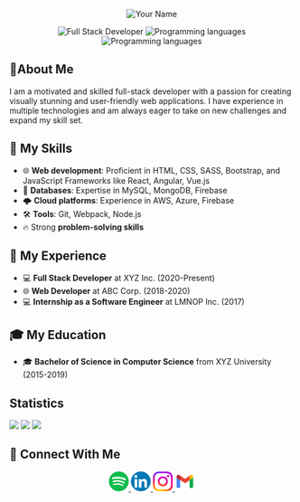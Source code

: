 
<p align="center">
  <img src="https://raw.githubusercontent.com/yourusername/yourusername/master/path/to/your/image" alt="Your Name" width="200" height="200"/>
</p>

<p align="center">
  <img src="https://img.shields.io/badge/Developer-Full-Stack-blueviolet?style=flat-square" alt="Full Stack Developer" />
  <img src="https://img.shields.io/badge/Languages-JavaScript, Python, Java, C%23, TypeScript-brightgreen?style=flat-square" alt="Programming languages"/>
  <img src="https://img.shields.io/badge/Tools-JavaScript, Python, Java, C%23, TypeScript-brightgreen?style=flat-square" alt="Programming languages"/>
</p>

## 📄About Me

I am a motivated and skilled full-stack developer with a passion for creating visually stunning and user-friendly web applications. I have experience in multiple technologies and am always eager to take on new challenges and expand my skill set.

## 🚀 My Skills

- 🌐 **Web development**: Proficient in HTML, CSS, SASS, Bootstrap, and JavaScript Frameworks like React, Angular, Vue.js
- 💾 **Databases**: Expertise in MySQL, MongoDB, Firebase
- 🌩️ **Cloud platforms**: Experience in AWS, Azure, Firebase
- 🛠️ **Tools**: Git, Webpack, Node.js
- 🔥 Strong **problem-solving skills**

## 🚀 My Experience
- 💻 **Full Stack Developer** at XYZ Inc. (2020-Present)
- 🌐 **Web Developer** at ABC Corp. (2018-2020)
- 💻 **Internship as a Software Engineer** at LMNOP Inc. (2017)
## 🎓 My Education
- 🎓 **Bachelor of Science in Computer Science** from XYZ University (2015-2019)

## Statistics


<img src="https://github-readme-stats.vercel.app/api?username=Alibakhshov&show_icons=true&theme=dark"/>
<img src="https://github-readme-streak-stats.herokuapp.com/?user=Alibakhshov&theme=dark"/>
<img src="https://github-readme-stats.vercel.app/api/top-langs?username=Alibakhshov&layout=compact&theme=dark"/>


## 🔗 Connect With Me

<div align="center">
    <a href="https://open.spotify.com/playlist/7KmIUNWrK8wEHfQcQfFrQ1?si=0e2d44043b5a40a4">
        <img height="35" src="img/spotify.png"/>
    </a>
    <a href="https://www.linkedin.com/in/alibakhshov/">
        <img height="35" src="img/linkedin.png"/>
    </a>
    <a href="https://www.instagram.com/alibaxshovv/?next=%2F">
        <img height="35" src="img/instagram.png"/>
    </a>
    <a href="">
        <img height="35" flex-direction= "column" src="img/gmail.png"/>
    </a>
</div>